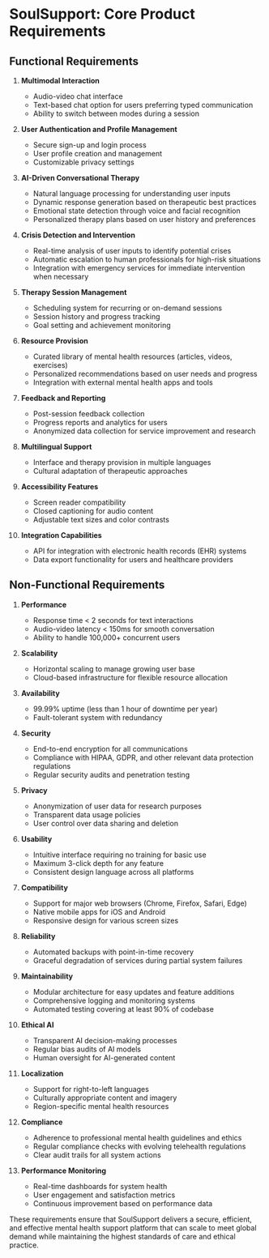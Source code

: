 # SoulSupport: Core Product Requirements

## Functional Requirements

1. **Multimodal Interaction**
   - Audio-video chat interface
   - Text-based chat option for users preferring typed communication
   - Ability to switch between modes during a session

2. **User Authentication and Profile Management**
   - Secure sign-up and login process
   - User profile creation and management
   - Customizable privacy settings

3. **AI-Driven Conversational Therapy**
   - Natural language processing for understanding user inputs
   - Dynamic response generation based on therapeutic best practices
   - Emotional state detection through voice and facial recognition
   - Personalized therapy plans based on user history and preferences

4. **Crisis Detection and Intervention**
   - Real-time analysis of user inputs to identify potential crises
   - Automatic escalation to human professionals for high-risk situations
   - Integration with emergency services for immediate intervention when necessary

5. **Therapy Session Management**
   - Scheduling system for recurring or on-demand sessions
   - Session history and progress tracking
   - Goal setting and achievement monitoring

6. **Resource Provision**
   - Curated library of mental health resources (articles, videos, exercises)
   - Personalized recommendations based on user needs and progress
   - Integration with external mental health apps and tools

7. **Feedback and Reporting**
   - Post-session feedback collection
   - Progress reports and analytics for users
   - Anonymized data collection for service improvement and research

8. **Multilingual Support**
   - Interface and therapy provision in multiple languages
   - Cultural adaptation of therapeutic approaches

9. **Accessibility Features**
   - Screen reader compatibility
   - Closed captioning for audio content
   - Adjustable text sizes and color contrasts

10. **Integration Capabilities**
    - API for integration with electronic health records (EHR) systems
    - Data export functionality for users and healthcare providers

## Non-Functional Requirements

1. **Performance**
   - Response time < 2 seconds for text interactions
   - Audio-video latency < 150ms for smooth conversation
   - Ability to handle 100,000+ concurrent users

2. **Scalability**
   - Horizontal scaling to manage growing user base
   - Cloud-based infrastructure for flexible resource allocation

3. **Availability**
   - 99.99% uptime (less than 1 hour of downtime per year)
   - Fault-tolerant system with redundancy

4. **Security**
   - End-to-end encryption for all communications
   - Compliance with HIPAA, GDPR, and other relevant data protection regulations
   - Regular security audits and penetration testing

5. **Privacy**
   - Anonymization of user data for research purposes
   - Transparent data usage policies
   - User control over data sharing and deletion

6. **Usability**
   - Intuitive interface requiring no training for basic use
   - Maximum 3-click depth for any feature
   - Consistent design language across all platforms

7. **Compatibility**
   - Support for major web browsers (Chrome, Firefox, Safari, Edge)
   - Native mobile apps for iOS and Android
   - Responsive design for various screen sizes

8. **Reliability**
   - Automated backups with point-in-time recovery
   - Graceful degradation of services during partial system failures

9. **Maintainability**
   - Modular architecture for easy updates and feature additions
   - Comprehensive logging and monitoring systems
   - Automated testing covering at least 90% of codebase

10. **Ethical AI**
    - Transparent AI decision-making processes
    - Regular bias audits of AI models
    - Human oversight for AI-generated content

11. **Localization**
    - Support for right-to-left languages
    - Culturally appropriate content and imagery
    - Region-specific mental health resources

12. **Compliance**
    - Adherence to professional mental health guidelines and ethics
    - Regular compliance checks with evolving telehealth regulations
    - Clear audit trails for all system actions

13. **Performance Monitoring**
    - Real-time dashboards for system health
    - User engagement and satisfaction metrics
    - Continuous improvement based on performance data

These requirements ensure that SoulSupport delivers a secure, efficient, and effective mental health support platform that can scale to meet global demand while maintaining the highest standards of care and ethical practice.
